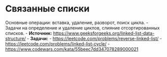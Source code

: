 # Связанные списки

Основные операции: вставка, удаление, разворот, поиск цикла.
	- Задачи на определение и удаление циклов, слияние отсортированных списков.
	- **Источник:** https://www.geeksforgeeks.org/linked-list-data-structure/
	- **Задачи:**
		- https://leetcode.com/problems/reverse-linked-list/
		- https://leetcode.com/problems/linked-list-cycle/
		- https://www.codewars.com/kata/55beec7dd347078289000021